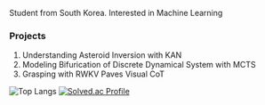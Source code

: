 Student from South Korea.
Interested in Machine Learning


### Projects
1. Understanding Asteroid Inversion with KAN
2. Modeling Bifurication of Discrete Dynamical System with MCTS
3. Grasping with RWKV Paves Visual CoT

![Top Langs](https://github-readme-stats.vercel.app/api/top-langs/?username=eIixirDev)
[![Solved.ac Profile](http://mazassumnida.wtf/api/v2/generate_badge?boj=bllacovvqso)](https://solved.ac/bllacovvqso/)
